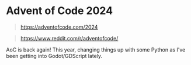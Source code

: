 # Advent of Code 2024

> https://adventofcode.com/2024

> https://www.reddit.com/r/adventofcode/

AoC is back again! This year, changing things up with some Python as I've been getting into Godot/GDScript lately.
